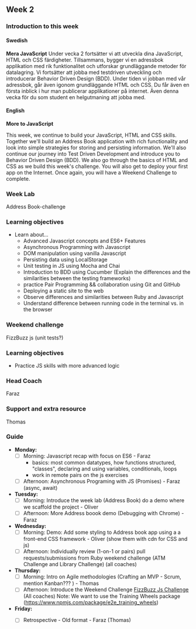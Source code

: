## Week 2
### Introduction to this week

#### Swedish
**Mera JavaScript**
Under vecka 2 fortsätter vi att utveckla dina JavaScript, HTML och CSS färdigheter. Tillsammans, bygger vi en adressbok applikation med rik funktionalitet och utforskar grundläggande metoder för datalagring. Vi fortsätter att jobba med testdriven utveckling och introducerar Behavior Driven Design (BDD). Under tiden vi jobban med vår adressbok, går även igonom grundläggande HTML och CSS. Du får även en första inblick i hur man publicerar applikationer på internet. Även denna vecka för du som student en helgutmaning att jobba med.

#### English
**More to JavaScript**

This week, we continue to build your JavaScript, HTML and CSS skills. Together we'll build an Address Book application with rich functionality and look into simple strategies for storing and persisting information. We'll also continue our journey into Test Driven Development and introduce you to Behavior Driven Design (BDD). We also go through the basics of HTML and CSS as we build this week's challenge. You will also get to deploy your first app on the Internet. Once again, you will have a Weekend Challenge to complete.

### Week Lab
Address Book-challenge

### Learning objectives
* Learn about...
  - Advanced Javascript concepts and ES6+ Features
  - Asynchronous Programming with Javascript
  - DOM manipulation using vanilla Javascript
  - Persisting data using LocalStorage
  - Unit testing in JS using Mocha and Chai
  - Introduction to BDD using Cucumber (Explain the differences and the similarities between the testing frameworks)
  - practice Pair Programming && collaboration using Git and GitHub
  - Deploying a static site to the web
  - Observe differences and similarities between Ruby and Javascript
  - Understand difference between running code in the terminal vs. in the browser

### Weekend challenge
FizzBuzz js (unit tests?)

### Learning objectives
- Practice JS skills with more advanced logic

### Head Coach 
Faraz

### Support and extra resource
Thomas

### Guide
- **Monday:**
  - [ ] Morning: Javascript recap with focus on ES6 - Faraz
    - basics: most common datatypes, how functions structured, "classes", declaring and using variables, conditionals, loops
    - work in remote pairs on the js exercises
  - [ ] Afternoon: Asynchronous Programing with JS (Promises) - Faraz (async, await) 
- **Tuesday:**
  - [ ] Morning: Introduce the week lab (Address Book) do a demo where we scaffold the project - Oliver
  - [ ] Afternoon: More Address boook demo (Debugging with Chrome) - Faraz
- **Wednesday:**
  - [ ] Morning: Demo: Add some styling to Address book app using a a front-end CSS framework - Oliver (show them with cdn for CSS and js)
  - [ ] Afternoon: Individually review (1-on-1 or pairs) pull requests/submissions from Ruby weekend challenge (ATM Challenge and Library Challenge)  (all coaches) 
- **Thursday:**
  - [ ] Morning: Intro on Agile methodologies (Crafting an MVP - Scrum, mention Kanban??? ) - Thomas
  - [ ] Afternoon: Introduce the Weekend Challenge [FizzBuzz Js Challenge ](../miscellaneous/assessments/week_2_assessment.md) (All coaches) Note: We want to use the Training Wheels package (https://www.npmjs.com/package/e2e_training_wheels)
- **Friday:**
  - [ ] Retrospective - Old format - Faraz (Thomas)

